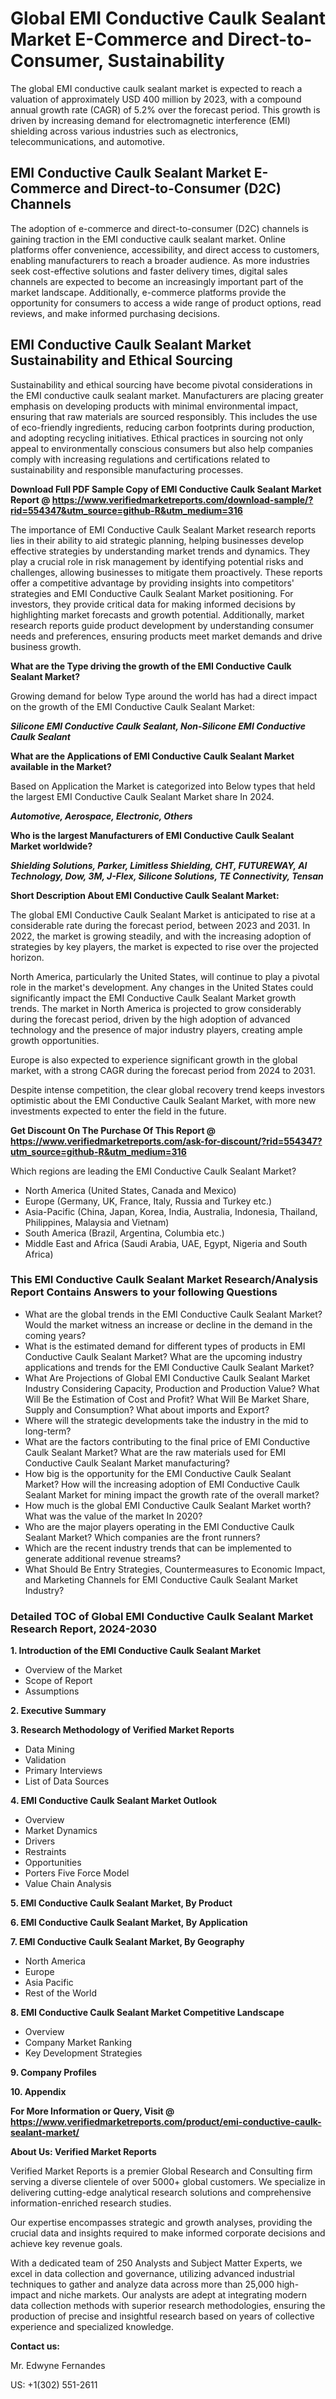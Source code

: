 <h1>Global EMI Conductive Caulk Sealant Market E-Commerce and Direct-to-Consumer, Sustainability</h1><p class=""><p>The global EMI conductive caulk sealant market is expected to reach a valuation of approximately USD 400 million by 2023, with a compound annual growth rate (CAGR) of 5.2% over the forecast period. This growth is driven by increasing demand for electromagnetic interference (EMI) shielding across various industries such as electronics, telecommunications, and automotive.</p><h2>EMI Conductive Caulk Sealant Market E-Commerce and Direct-to-Consumer (D2C) Channels</h2><p>The adoption of e-commerce and direct-to-consumer (D2C) channels is gaining traction in the EMI conductive caulk sealant market. Online platforms offer convenience, accessibility, and direct access to customers, enabling manufacturers to reach a broader audience. As more industries seek cost-effective solutions and faster delivery times, digital sales channels are expected to become an increasingly important part of the market landscape. Additionally, e-commerce platforms provide the opportunity for consumers to access a wide range of product options, read reviews, and make informed purchasing decisions.</p><h2>EMI Conductive Caulk Sealant Market Sustainability and Ethical Sourcing</h2><p>Sustainability and ethical sourcing have become pivotal considerations in the EMI conductive caulk sealant market. Manufacturers are placing greater emphasis on developing products with minimal environmental impact, ensuring that raw materials are sourced responsibly. This includes the use of eco-friendly ingredients, reducing carbon footprints during production, and adopting recycling initiatives. Ethical practices in sourcing not only appeal to environmentally conscious consumers but also help companies comply with increasing regulations and certifications related to sustainability and responsible manufacturing processes.</p></p><p class=""><strong>Download Full PDF Sample Copy of EMI Conductive Caulk Sealant Market Report @ <a href="https://www.verifiedmarketreports.com/download-sample/?rid=554347&utm_source=github-R&utm_medium=316" target="_blank">https://www.verifiedmarketreports.com/download-sample/?rid=554347&utm_source=github-R&utm_medium=316</a></strong></p><p>The importance of&nbsp;EMI Conductive Caulk Sealant Market research reports lies in their ability to aid strategic planning, helping businesses develop effective strategies by understanding market trends and dynamics. They play a crucial role in risk management by identifying potential risks and challenges, allowing businesses to mitigate them proactively. These reports offer a competitive advantage by providing insights into competitors' strategies and EMI Conductive Caulk Sealant Market positioning. For investors, they provide critical data for making informed decisions by highlighting market forecasts and growth potential. Additionally, market research reports guide product development by understanding consumer needs and preferences, ensuring products meet market demands and drive business growth.</p><p><strong>What are the&nbsp;Type driving the growth of the EMI Conductive Caulk Sealant Market?</strong></p><p id="" class="">Growing demand for below Type around the world has had a direct impact on the growth of the EMI Conductive Caulk Sealant Market:</p><p class=""><em><strong>Silicone EMI Conductive Caulk Sealant, Non-Silicone EMI Conductive Caulk Sealant</strong></em></p><p class=""><strong>What are the&nbsp;Applications&nbsp;of EMI Conductive Caulk Sealant Market available in the Market?</strong></p><p id="" class="">Based on Application the Market is categorized into Below types that held the largest EMI Conductive Caulk Sealant Market share In 2024.</p><p class=""><em><strong>Automotive, Aerospace, Electronic, Others</strong></em></p><p class=""><strong>Who is the largest Manufacturers of EMI Conductive Caulk Sealant Market worldwide?</strong></p><p><em><strong>Shielding Solutions, Parker, Limitless Shielding, CHT, FUTUREWAY, AI Technology, Dow, 3M, J-Flex, Silicone Solutions, TE Connectivity, Tensan</strong></em></p><p id="" class=""><strong>Short Description About EMI Conductive Caulk Sealant Market:</strong></p><p>The global EMI Conductive Caulk Sealant Market is anticipated to rise at a considerable rate during the forecast period, between 2023 and 2031. In 2022, the market is growing steadily, and with the increasing adoption of strategies by key players, the market is expected to rise over the projected horizon.</p><p>North America, particularly the United States, will continue to play a pivotal role in the market's development. Any changes in the United States could significantly impact the EMI Conductive Caulk Sealant Market growth trends. The market in North America is projected to grow considerably during the forecast period, driven by the high adoption of advanced technology and the presence of major industry players, creating ample growth opportunities.</p><p>Europe is also expected to experience significant growth in the global market, with a strong CAGR during the forecast period from 2024 to 2031.</p><p>Despite intense competition, the clear global recovery trend keeps investors optimistic about the EMI Conductive Caulk Sealant Market, with more new investments expected to enter the field in the future.</p><p id="" class=""><strong>Get Discount On The Purchase Of This Report @ <a href="https://www.verifiedmarketreports.com/ask-for-discount/?rid=554347?utm_source=github-R&utm_medium=316" target="_blank">https://www.verifiedmarketreports.com/ask-for-discount/?rid=554347?utm_source=github-R&utm_medium=316</a></strong></p><p class="">Which regions are leading the EMI Conductive Caulk Sealant Market?</p><ul><li>North America (United States, Canada and Mexico)</li><li>Europe (Germany, UK, France, Italy, Russia and Turkey etc.)</li><li>Asia-Pacific (China, Japan, Korea, India, Australia, Indonesia, Thailand, Philippines, Malaysia and Vietnam)</li><li>South America (Brazil, Argentina, Columbia etc.)</li><li>Middle East and Africa (Saudi Arabia, UAE, Egypt, Nigeria and South Africa)</li></ul><h3 id="" class="">This EMI Conductive Caulk Sealant Market Research/Analysis Report Contains Answers to your following Questions</h3><ul><li>What are the global trends in the EMI Conductive Caulk Sealant Market? Would the market witness an increase or decline in the demand in the coming years?</li><li>What is the estimated demand for different types of products in EMI Conductive Caulk Sealant Market? What are the upcoming industry applications and trends for the EMI Conductive Caulk Sealant Market?</li><li>What Are Projections of Global EMI Conductive Caulk Sealant Market Industry Considering Capacity, Production and Production Value? What Will Be the Estimation of Cost and Profit? What Will Be Market Share, Supply and Consumption? What about imports and Export?</li><li>Where will the strategic developments take the industry in the mid to long-term?</li><li>What are the factors contributing to the final price of EMI Conductive Caulk Sealant Market? What are the raw materials used for EMI Conductive Caulk Sealant Market manufacturing?</li><li>How big is the opportunity for the EMI Conductive Caulk Sealant Market? How will the increasing adoption of EMI Conductive Caulk Sealant Market for mining impact the growth rate of the overall market?</li><li>How much is the global EMI Conductive Caulk Sealant Market worth? What was the value of the market In 2020?</li><li>Who are the major players operating in the EMI Conductive Caulk Sealant Market? Which companies are the front runners?</li><li>Which are the recent industry trends that can be implemented to generate additional revenue streams?</li><li>What Should Be Entry Strategies, Countermeasures to Economic Impact, and Marketing Channels for EMI Conductive Caulk Sealant Market Industry?</li></ul><h3 id="" class="">Detailed TOC of Global EMI Conductive Caulk Sealant Market Research Report, 2024-2030</h3><p id="" class=""><strong>1. Introduction of the EMI Conductive Caulk Sealant Market</strong></p><ul><li>Overview of the Market</li><li>Scope of Report</li><li>Assumptions</li></ul><p id="" class=""><strong>2. Executive Summary</strong></p><p id="" class=""><strong>3. Research Methodology of Verified Market Reports</strong></p><ul><li>Data Mining</li><li>Validation</li><li>Primary Interviews</li><li>List of Data Sources</li></ul><p id="" class=""><strong>4. EMI Conductive Caulk Sealant Market Outlook</strong></p><ul><li>Overview</li><li>Market Dynamics</li><li>Drivers</li><li>Restraints</li><li>Opportunities</li><li>Porters Five Force Model</li><li>Value Chain Analysis</li></ul><p id="" class=""><strong>5. EMI Conductive Caulk Sealant Market, By Product</strong></p><p id="" class=""><strong>6. EMI Conductive Caulk Sealant Market, By Application</strong></p><p id="" class=""><strong>7. EMI Conductive Caulk Sealant Market, By Geography</strong></p><ul><li>North America</li><li>Europe</li><li>Asia Pacific</li><li>Rest of the World</li></ul><p id="" class=""><strong>8. EMI Conductive Caulk Sealant Market Competitive Landscape</strong></p><ul><li>Overview</li><li>Company Market Ranking</li><li>Key Development Strategies</li></ul><p id="" class=""><strong>9. Company Profiles</strong></p><p id="" class=""><strong>10. Appendix</strong></p><p id="" class=""><strong>For More Information or Query, Visit @ <a href="https://www.verifiedmarketreports.com/product/emi-conductive-caulk-sealant-market/" target="_blank">https://www.verifiedmarketreports.com/product/emi-conductive-caulk-sealant-market/</a></strong></p><p id="" class=""><strong>About Us: Verified Market Reports</strong></p><p id="" class="">Verified Market Reports is a premier Global Research and Consulting firm serving a diverse clientele of over 5000+ global customers. We specialize in delivering cutting-edge analytical research solutions and comprehensive information-enriched research studies.</p><p id="" class="">Our expertise encompasses strategic and growth analyses, providing the crucial data and insights required to make informed corporate decisions and achieve key revenue goals.</p><p id="" class="">With a dedicated team of 250 Analysts and Subject Matter Experts, we excel in data collection and governance, utilizing advanced industrial techniques to gather and analyze data across more than 25,000 high-impact and niche markets. Our analysts are adept at integrating modern data collection methods with superior research methodologies, ensuring the production of precise and insightful research based on years of collective experience and specialized knowledge.</p><p id="" class=""><strong>Contact us:</strong></p><p id="" class="">Mr. Edwyne Fernandes</p><p id="" class="">US: +1(302) 551-2611</p>